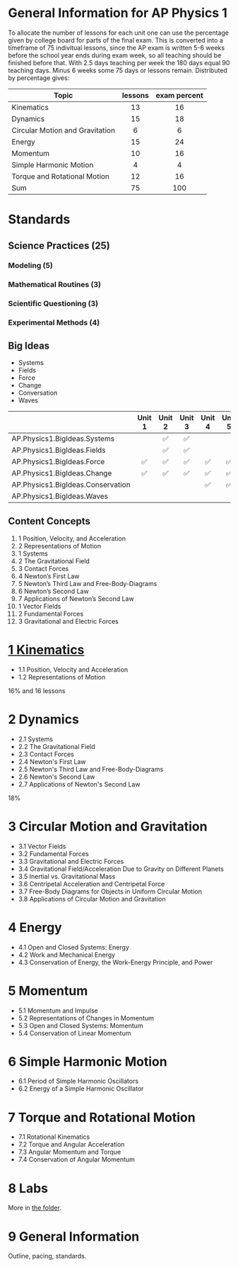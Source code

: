 # General Information for AP Physics 1

To allocate the number of lessons for each unit one can use the percentage given by college board for parts of the final exam. This is converted into a timeframe of 75 indivitual lessons, since the AP exam is written 5-6 weeks before the school year ends during exam week, so all teaching should be finished before that. With 2.5 days teaching per week the 180 days equal 90 teaching days. Minus 6 weeks some 75 days or lessons remain. Distributed by percentage gives:

|              Topic              | lessons | exam percent |
|---------------------------------|:-------:|:------------:|
| Kinematics                      |    13   |      16      |
| Dynamics                        |    15   |      18      |
| Circular Motion and Gravitation |    6    |       6      |
| Energy                          |    15   |      24      |
| Momentum                        |    10   |      16      |
| Simple Harmonic Motion          |    4    |       4      |
| Torque and Rotational Motion    |    12   |      16      |
| Sum                             |    75   |      100     |

# Standards
## Science Practices (25)
### Modeling (5)
### Mathematical Routines (3)
### Scientific Questioning (3)
### Experimental Methods (4)

## Big Ideas
- Systems
- Fields
- Force
- Change
- Conversation
- Waves

|                                   | Unit 1 | Unit 2 | Unit 3 | Unit 4 | Unit 5 | Unit 6 | Unit 7 |
|-----------------------------------|:------:|:------:|:------:|:------:|:------:|:------:|:------:|
| AP.Physics1.BigIdeas.Systems      |        |    ✅   |    ✅   |        |        |        |        |
| AP.Physics1.BigIdeas.Fields       |        |    ✅   |    ✅   |        |        |        |        |
| AP.Physics1.BigIdeas.Force        |    ✅   |    ✅   |    ✅   |    ✅   |    ✅   |    ✅   |    ✅   |
| AP.Physics1.BigIdeas.Change       |    ✅   |    ✅   |    ✅   |    ✅   |    ✅   |        |    ✅   |
| AP.Physics1.BigIdeas.Conservation |        |        |        |    ✅   |    ✅   |    ✅   |    ✅   |
| AP.Physics1.BigIdeas.Waves        |        |        |        |        |        |        |        |

## Content Concepts

1. 1 Position, Velocity, and Acceleration
1. 2 Representations of Motion
2. 1 Systems
2. 2 The Gravitational Field
2. 3 Contact Forces
2. 4 Newton’s First Law
2. 5 Newton’s Third Law and Free-Body-Diagrams
2. 6 Newton’s Second Law
2. 7  Applications of Newton’s Second Law
3. 1 Vector Fields
3. 2 Fundamental Forces
3. 3 Gravitational and Electric Forces





# [1 Kinematics](1_kinematics)

- 1.1 Position, Velocity and Acceleration
- 1.2 Representations of Motion

16% and 16 lessons

# 2 Dynamics

- 2.1 Systems
- 2.2 The Gravitational Field
- 2.3 Contact Forces
- 2.4 Newton's First Law
- 2.5 Newton's Third Law and Free-Body-Diagrams
- 2.6 Newton's Second Law
- 2.7 Applications of Newton's Second Law

18%

# 3 Circular Motion and Gravitation

- 3.1 Vector Fields
- 3.2 Fundamental Forces
- 3.3 Gravitational and Electric Forces
- 3.4 Gravitational Field/Acceleration Due to Gravity on Different Planets
- 3.5 Inertial vs. Gravitational Mass
- 3.6 Centripetal Acceleration and Centripetal Force
- 3.7 Free-Body Diagrams for Objects in Uniform Circular Motion
- 3.8 Applications of Circular Motion and Gravitation

# 4 Energy

- 4.1 Open and Closed Systems: Energy
- 4.2 Work and Mechanical Energy
- 4.3 Conservation of Energy, the Work-Energy Principle, and Power

# 5 Momentum

- 5.1 Momentum and Impulse
- 5.2 Representations of Changes in Momentum
- 5.3 Open and Closed Systems: Momentum
- 5.4 Conservation of Linear Momentum

# 6 Simple Harmonic Motion

- 6.1 Period of Simple Harmonic Oscillators
- 6.2 Energy of a Simple Harmonic Oscillator

# 7 Torque and Rotational Motion

- 7.1 Rotational Kinematics
- 7.2 Torque and Angular Acceleration
- 7.3 Angular Momentum and Torque
- 7.4 Conservation of Angular Momentum

# 8 Labs

More in [the folder](8_labs).

# 9 General Information

Outline, pacing, standards.



